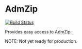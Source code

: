 # AdmZip

[![Build Status](https://travis-ci.org/Didstopia/meteor-admzip.svg)](https://travis-ci.org/Didstopia/meteor-admzip)

Provides easy access to AdmZip.

NOTE: Not yet ready for production.
